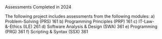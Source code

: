 Assessments Completed in 2024

The following project includes assessments from the following modules:
  a) Problem-Solving (PRS) 161
  b) Programming Principles (PRP) 161
  c) IT-Law-&-Ethics (ILE) 261
  d) Software Analysis & Design (SWA) 361
  e) Programming (PRG) 361
  f) Scripting & Syntax (SSX) 361

